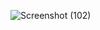 ![Screenshot (102)](https://github.com/mbutterfield322/Week-10-Assignment/assets/114889947/da08e19c-a0fa-4fc3-9a9a-9519d82b97c3)
